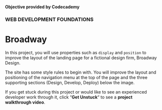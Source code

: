 #### Objective provided by Codecademy

### WEB DEVELOPMENT FOUNDATIONS

# Broadway

In this project, you will use properties such as ```display``` and ```position``` to improve the layout of the landing page for a fictional design firm, Broadway Design.

The site has some style rules to begin with. You will improve the layout and positioning of the navigation menu at the top of the page and the three supporting sections (Design, Develop, Deploy) below the image.

If you get stuck during this project or would like to see an experienced developer work through it, click “**Get Unstuck**“ to see a **project walkthrough video**.
